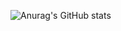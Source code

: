 ![Anurag's GitHub stats](https://github-readme-stats.vercel.app/api?username=anuraghazra&show_icons=true&theme=radical&count_private=true)
